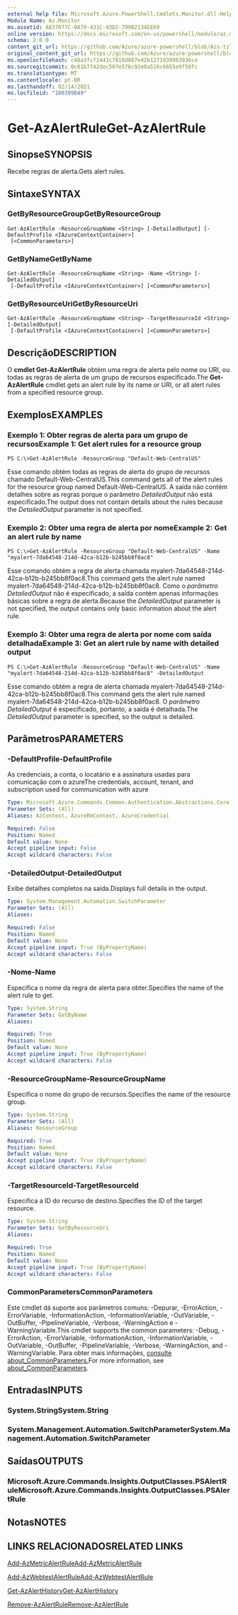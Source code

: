 ```yaml
---
external help file: Microsoft.Azure.PowerShell.Cmdlets.Monitor.dll-Help.xml
Module Name: Az.Monitor
ms.assetid: A837077C-0A79-431C-93D2-799B2134EE69
online version: https://docs.microsoft.com/en-us/powershell/module/az.monitor/get-azalertrule
schema: 2.0.0
content_git_url: https://github.com/Azure/azure-powershell/blob/Azs-tzl/src/Monitor/Monitor/help/Get-AzAlertRule.md
original_content_git_url: https://github.com/Azure/azure-powershell/blob/Azs-tzl/src/Monitor/Monitor/help/Get-AzAlertRule.md
ms.openlocfilehash: c48a3fcf2441c7818d087e42b1271939963936ce
ms.sourcegitcommit: 0c61b7f42dec507e576c92e0a516c6655e9f50fc
ms.translationtype: MT
ms.contentlocale: pt-BR
ms.lasthandoff: 02/14/2021
ms.locfileid: "100399049"
---
```

# <span data-ttu-id="5f95d-101">Get-AzAlertRule</span><span class="sxs-lookup"><span data-stu-id="5f95d-101">Get-AzAlertRule</span></span>

## <span data-ttu-id="5f95d-102">Sinopse</span><span class="sxs-lookup"><span data-stu-id="5f95d-102">SYNOPSIS</span></span>
<span data-ttu-id="5f95d-103">Recebe regras de alerta.</span><span class="sxs-lookup"><span data-stu-id="5f95d-103">Gets alert rules.</span></span>

## <span data-ttu-id="5f95d-104">Sintaxe</span><span class="sxs-lookup"><span data-stu-id="5f95d-104">SYNTAX</span></span>

### <span data-ttu-id="5f95d-105">GetByResourceGroup</span><span class="sxs-lookup"><span data-stu-id="5f95d-105">GetByResourceGroup</span></span>
```
Get-AzAlertRule -ResourceGroupName <String> [-DetailedOutput] [-DefaultProfile <IAzureContextContainer>]
 [<CommonParameters>]
```

### <span data-ttu-id="5f95d-106">GetByName</span><span class="sxs-lookup"><span data-stu-id="5f95d-106">GetByName</span></span>
```
Get-AzAlertRule -ResourceGroupName <String> -Name <String> [-DetailedOutput]
 [-DefaultProfile <IAzureContextContainer>] [<CommonParameters>]
```

### <span data-ttu-id="5f95d-107">GetByResourceUri</span><span class="sxs-lookup"><span data-stu-id="5f95d-107">GetByResourceUri</span></span>
```
Get-AzAlertRule -ResourceGroupName <String> -TargetResourceId <String> [-DetailedOutput]
 [-DefaultProfile <IAzureContextContainer>] [<CommonParameters>]
```

## <span data-ttu-id="5f95d-108">Descrição</span><span class="sxs-lookup"><span data-stu-id="5f95d-108">DESCRIPTION</span></span>
<span data-ttu-id="5f95d-109">O **cmdlet Get-AzAlertRule** obtém uma regra de alerta pelo nome ou URI, ou todas as regras de alerta de um grupo de recursos especificado.</span><span class="sxs-lookup"><span data-stu-id="5f95d-109">The **Get-AzAlertRule** cmdlet gets an alert rule by its name or URI, or all alert rules from a specified resource group.</span></span>

## <span data-ttu-id="5f95d-110">Exemplos</span><span class="sxs-lookup"><span data-stu-id="5f95d-110">EXAMPLES</span></span>

### <span data-ttu-id="5f95d-111">Exemplo 1: Obter regras de alerta para um grupo de recursos</span><span class="sxs-lookup"><span data-stu-id="5f95d-111">Example 1: Get alert rules for a resource group</span></span>
```
PS C:\>Get-AzAlertRule -ResourceGroup "Default-Web-CentralUS"
```

<span data-ttu-id="5f95d-112">Esse comando obtém todas as regras de alerta do grupo de recursos chamado Default-Web-CentralUS.</span><span class="sxs-lookup"><span data-stu-id="5f95d-112">This command gets all of the alert rules for the resource group named Default-Web-CentralUS.</span></span>
<span data-ttu-id="5f95d-113">A saída não contém detalhes sobre as regras porque o parâmetro *DetailedOutput* não está especificado.</span><span class="sxs-lookup"><span data-stu-id="5f95d-113">The output does not contain details about the rules because the *DetailedOutput* parameter is not specified.</span></span>

### <span data-ttu-id="5f95d-114">Exemplo 2: Obter uma regra de alerta por nome</span><span class="sxs-lookup"><span data-stu-id="5f95d-114">Example 2: Get an alert rule by name</span></span>
```
PS C:\>Get-AzAlertRule -ResourceGroup "Default-Web-CentralUS" -Name "myalert-7da64548-214d-42ca-b12b-b245bb8f0ac8"
```

<span data-ttu-id="5f95d-115">Esse comando obtém a regra de alerta chamada myalert-7da64548-214d-42ca-b12b-b245bb8f0ac8.</span><span class="sxs-lookup"><span data-stu-id="5f95d-115">This command gets the alert rule named myalert-7da64548-214d-42ca-b12b-b245bb8f0ac8.</span></span>
<span data-ttu-id="5f95d-116">Como o *parâmetro DetailedOutput* não é especificado, a saída contém apenas informações básicas sobre a regra de alerta.</span><span class="sxs-lookup"><span data-stu-id="5f95d-116">Because the *DetailedOutput* parameter is not specified, the output contains only basic information about the alert rule.</span></span>

### <span data-ttu-id="5f95d-117">Exemplo 3: Obter uma regra de alerta por nome com saída detalhada</span><span class="sxs-lookup"><span data-stu-id="5f95d-117">Example 3: Get an alert rule by name with detailed output</span></span>
```
PS C:\>Get-AzAlertRule -ResourceGroup "Default-Web-CentralUS" -Name "myalert-7da64548-214d-42ca-b12b-b245bb8f0ac8" -DetailedOutput
```

<span data-ttu-id="5f95d-118">Esse comando obtém a regra de alerta chamada myalert-7da64548-214d-42ca-b12b-b245bb8f0ac8.</span><span class="sxs-lookup"><span data-stu-id="5f95d-118">This command gets the alert rule named myalert-7da64548-214d-42ca-b12b-b245bb8f0ac8.</span></span>
<span data-ttu-id="5f95d-119">O *parâmetro DetailedOutput* é especificado, portanto, a saída é detalhada.</span><span class="sxs-lookup"><span data-stu-id="5f95d-119">The *DetailedOutput* parameter is specified, so the output is detailed.</span></span>

## <span data-ttu-id="5f95d-120">Parâmetros</span><span class="sxs-lookup"><span data-stu-id="5f95d-120">PARAMETERS</span></span>

### <span data-ttu-id="5f95d-121">-DefaultProfile</span><span class="sxs-lookup"><span data-stu-id="5f95d-121">-DefaultProfile</span></span>
<span data-ttu-id="5f95d-122">As credenciais, a conta, o locatário e a assinatura usadas para comunicação com o azure</span><span class="sxs-lookup"><span data-stu-id="5f95d-122">The credentials, account, tenant, and subscription used for communication with azure</span></span>

```yaml
Type: Microsoft.Azure.Commands.Common.Authentication.Abstractions.Core.IAzureContextContainer
Parameter Sets: (All)
Aliases: AzContext, AzureRmContext, AzureCredential

Required: False
Position: Named
Default value: None
Accept pipeline input: False
Accept wildcard characters: False
```

### <span data-ttu-id="5f95d-123">-DetailedOutput</span><span class="sxs-lookup"><span data-stu-id="5f95d-123">-DetailedOutput</span></span>
<span data-ttu-id="5f95d-124">Exibe detalhes completos na saída.</span><span class="sxs-lookup"><span data-stu-id="5f95d-124">Displays full details in the output.</span></span>

```yaml
Type: System.Management.Automation.SwitchParameter
Parameter Sets: (All)
Aliases:

Required: False
Position: Named
Default value: None
Accept pipeline input: True (ByPropertyName)
Accept wildcard characters: False
```

### <span data-ttu-id="5f95d-125">-Nome</span><span class="sxs-lookup"><span data-stu-id="5f95d-125">-Name</span></span>
<span data-ttu-id="5f95d-126">Especifica o nome da regra de alerta para obter.</span><span class="sxs-lookup"><span data-stu-id="5f95d-126">Specifies the name of the alert rule to get.</span></span>

```yaml
Type: System.String
Parameter Sets: GetByName
Aliases:

Required: True
Position: Named
Default value: None
Accept pipeline input: True (ByPropertyName)
Accept wildcard characters: False
```

### <span data-ttu-id="5f95d-127">-ResourceGroupName</span><span class="sxs-lookup"><span data-stu-id="5f95d-127">-ResourceGroupName</span></span>
<span data-ttu-id="5f95d-128">Especifica o nome do grupo de recursos.</span><span class="sxs-lookup"><span data-stu-id="5f95d-128">Specifies the name of the resource group.</span></span>

```yaml
Type: System.String
Parameter Sets: (All)
Aliases: ResourceGroup

Required: True
Position: Named
Default value: None
Accept pipeline input: True (ByPropertyName)
Accept wildcard characters: False
```

### <span data-ttu-id="5f95d-129">-TargetResourceId</span><span class="sxs-lookup"><span data-stu-id="5f95d-129">-TargetResourceId</span></span>
<span data-ttu-id="5f95d-130">Especifica a ID do recurso de destino.</span><span class="sxs-lookup"><span data-stu-id="5f95d-130">Specifies the ID of the target resource.</span></span>

```yaml
Type: System.String
Parameter Sets: GetByResourceUri
Aliases:

Required: True
Position: Named
Default value: None
Accept pipeline input: True (ByPropertyName)
Accept wildcard characters: False
```

### <span data-ttu-id="5f95d-131">CommonParameters</span><span class="sxs-lookup"><span data-stu-id="5f95d-131">CommonParameters</span></span>
<span data-ttu-id="5f95d-132">Este cmdlet dá suporte aos parâmetros comuns: -Depurar, -ErrorAction, -ErrorVariable, -InformationAction, -InformationVariable, -OutVariable, -OutBuffer, -PipelineVariable, -Verbose, -WarningAction e -WarningVariable.</span><span class="sxs-lookup"><span data-stu-id="5f95d-132">This cmdlet supports the common parameters: -Debug, -ErrorAction, -ErrorVariable, -InformationAction, -InformationVariable, -OutVariable, -OutBuffer, -PipelineVariable, -Verbose, -WarningAction, and -WarningVariable.</span></span> <span data-ttu-id="5f95d-133">Para obter mais informações, [consulte about_CommonParameters.](http://go.microsoft.com/fwlink/?LinkID=113216)</span><span class="sxs-lookup"><span data-stu-id="5f95d-133">For more information, see [about_CommonParameters](http://go.microsoft.com/fwlink/?LinkID=113216).</span></span>

## <span data-ttu-id="5f95d-134">Entradas</span><span class="sxs-lookup"><span data-stu-id="5f95d-134">INPUTS</span></span>

### <span data-ttu-id="5f95d-135">System.String</span><span class="sxs-lookup"><span data-stu-id="5f95d-135">System.String</span></span>

### <span data-ttu-id="5f95d-136">System.Management.Automation.SwitchParameter</span><span class="sxs-lookup"><span data-stu-id="5f95d-136">System.Management.Automation.SwitchParameter</span></span>

## <span data-ttu-id="5f95d-137">Saídas</span><span class="sxs-lookup"><span data-stu-id="5f95d-137">OUTPUTS</span></span>

### <span data-ttu-id="5f95d-138">Microsoft.Azure.Commands.Insights.OutputClasses.PSAlertRule</span><span class="sxs-lookup"><span data-stu-id="5f95d-138">Microsoft.Azure.Commands.Insights.OutputClasses.PSAlertRule</span></span>

## <span data-ttu-id="5f95d-139">Notas</span><span class="sxs-lookup"><span data-stu-id="5f95d-139">NOTES</span></span>

## <span data-ttu-id="5f95d-140">LINKS RELACIONADOS</span><span class="sxs-lookup"><span data-stu-id="5f95d-140">RELATED LINKS</span></span>


[<span data-ttu-id="5f95d-141">Add-AzMetricAlertRule</span><span class="sxs-lookup"><span data-stu-id="5f95d-141">Add-AzMetricAlertRule</span></span>](./Add-AzMetricAlertRule.md)

[<span data-ttu-id="5f95d-142">Add-AzWebtestAlertRule</span><span class="sxs-lookup"><span data-stu-id="5f95d-142">Add-AzWebtestAlertRule</span></span>](./Add-AzWebtestAlertRule.md)

[<span data-ttu-id="5f95d-143">Get-AzAlertHistory</span><span class="sxs-lookup"><span data-stu-id="5f95d-143">Get-AzAlertHistory</span></span>](./Get-AzAlertHistory.md)

[<span data-ttu-id="5f95d-144">Remove-AzAlertRule</span><span class="sxs-lookup"><span data-stu-id="5f95d-144">Remove-AzAlertRule</span></span>](./Remove-AzAlertRule.md)



